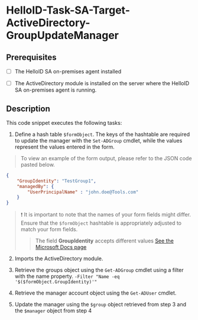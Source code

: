 
# HelloID-Task-SA-Target-ActiveDirectory-GroupUpdateManager

## Prerequisites

- [ ] The HelloID SA on-premises agent installed

- [ ] The ActiveDirectory module is installed on the server where the HelloID SA on-premises agent is running.

## Description

This code snippet executes the following tasks:

1. Define a hash table `$formObject`. The keys of the hashtable are required to update the manager with the `Set-ADGroup` cmdlet, while the values represent the values entered in the form.

> To view an example of the form output, please refer to the JSON code pasted below.

```json
{
    "GroupIdentity": "TestGroup1",
    "managedBy": {
        "UserPrincipalName" : "john.doe@Tools.com"
    }
}
```

> :exclamation: It is important to note that the names of your form fields might differ. Ensure that the `$formObject` hashtable is appropriately adjusted to match your form fields.
> > The field **GroupIdentity** accepts different values [See the Microsoft Docs page](https://learn.microsoft.com/en-us/powershell/module/activedirectory/set-adgroup?view=windowsserver2022-ps)


2. Imports the ActiveDirectory module.

3. Retrieve the groups object using the `Get-ADGroup` cmdlet using a filter with the name property. ```-Filter "Name -eq '$($formObject.GroupIdentity)'"```

4. Retrieve the manager account object using the `Get-ADUser` cmdlet.

5. Update the manager using the `$group` object retrieved from step 3 and the `$manager` object from step 4
